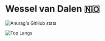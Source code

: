 # Wessel van Dalen 🇳🇴

![Anurag's GitHub stats](https://github-readme-stats.vercel.app/api?username=wesselvandalen&show_icons=true)

![Top Langs](https://github-readme-stats.vercel.app/api/top-langs/?username=wesselvandalen&langs_count=5)